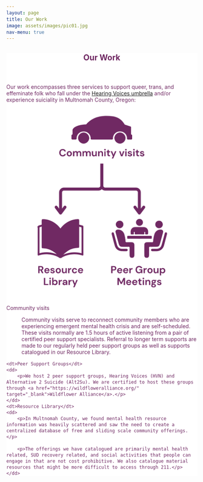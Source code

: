 ```yaml
---
layout: page
title: Our Work
image: assets/images/pic01.jpg
nav-menu: true
---
```


<!-- Main -->
<div id="main" class="alt" style="max-width: 800px;margin:auto;background:white;color:#702963;">

<!-- One -->
<section id="one">
	<div class="inner">
		<header class="major">
			<h1 style="color:#702963;">Our Work</h1>
		</header>
<p>Our work encompasses three services to support queer, trans, and effeminate folk who fall under the <a href="https://www.hearing-voices.org/#content" target="_blank">Hearing Voices umbrella</a> and/or experience suiciality in Multnomah County, Oregon:</p>

<p style="text-align: center;">
	<img src="/assets/images/pic14.png" style="width:400px;max-width: 100%;">
</p>
<dl>
	<dt>Community visits</dt>
	<dd>
		<p>Community visits serve to reconnect community members who are experiencing emergent mental health crisis and are self-scheduled. These visits normally are 1.5 hours of active listening from a pair of certified peer support specialists. Referral to longer term supports are made to our regularly held peer support groups as well as supports catalogued in our Resource Library.</p>
	</dd>

	<dt>Peer Support Groups</dt>
	<dd>
		<p>We host 2 peer support groups, Hearing Voices (HVN) and Alternative 2 Suicide (Alt2Su). We are certified to host these groups through <a href="https://wildfloweralliance.org/" target="_blank">Wildflower Alliance</a>.</p>
	</dd>
    <dt>Resource Library</dt>
	<dd>
		<p>In Multnomah County, we found mental health resource information was heavily scattered and saw the need to create a centralized database of free and sliding scale community offerings.</p> 

		<p>The offerings we have catalogued are primarily mental health related, SUD recovery related, and social activities that people can engage in that are not cost prohibitive. We also catalogue material resources that might be more difficult to access through 211.</p>
	</dd>

	
</dl>


</div>
</section>

</div>
